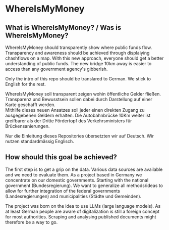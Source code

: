 # WhereIsMyMoney

## What is WhereIsMyMoney? / Was is WhereIsMyMoney?

WhereIsMyMoney should transparently show where public funds flow. Transparency and awareness should be achieved through displaiying chashflows on a map.
With this new approach, everyone should get a better understanding of public funds. The new bridge 10km away is easier to access than any government agency's gibberish.

Only the intro of this repo should be translared to German. We stick to English for the rest.

WhereIsMyMoney soll transparent zeigen wohin öffentliche Gelder fließen. Transparenz und Bewusstsein sollen dabei durch Darstellung auf einer Karte geschafft werden. <br>
Mithilfe dieses neuen Ansatzes soll jeder einen direkten Zugang zu ausgegebenen Geldern erhalten. Die Autobahnbrücke 10Km weiter ist greifbarer als der Dritte Fördertopf des Verkehrsministers für Brückensanierungen. 

Nur die Einleitung dieses Repositories übersetzten wir auf Deutsch. Wir nutzen standardmässig Englisch.

## How should this goal be achieved?

The first step is to get a grip on the data. Various data sources are available and we need to evaluate them. 
As a project based in Germany we concentrate on our domestic governments. Starting with the national government (Bundesregierung).
We want to generalize all methods/ideas to allow for further integration of the federal governments (Landesregierungen) and municipalities (Städte und Gemeinden).

The project was born on the idea to use LLMs (large language models). As at least German people are aware of digitalization is still a foreign concept for most authorities. Scraping and analysing published documents
might therefore be a way to go. 




